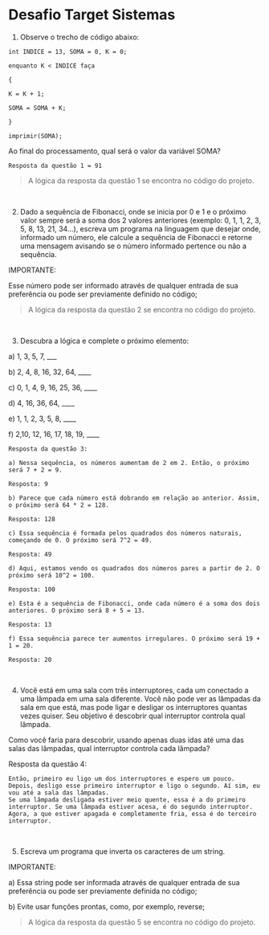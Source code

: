 # Desafio Target Sistemas

1) Observe o trecho de código abaixo:

```
int INDICE = 13, SOMA = 0, K = 0;

enquanto K < INDICE faça

{

K = K + 1;

SOMA = SOMA + K;

}

imprimir(SOMA);

```

Ao final do processamento, qual será o valor da variável SOMA? 

`Resposta da questão 1 = 91`

> A lógica da resposta da questão 1 se encontra no código do projeto.

<br>

 2) Dado a sequência de Fibonacci, onde se inicia por 0 e 1 e o próximo valor sempre será a soma dos 2 valores anteriores (exemplo: 0, 1, 1, 2, 3, 5, 8, 13, 21, 34...), escreva um programa na linguagem que desejar onde, informado um número, ele calcule a sequência de Fibonacci e retorne uma mensagem avisando se o número informado pertence ou não a sequência.

IMPORTANTE:

Esse número pode ser informado através de qualquer entrada de sua preferência ou pode ser previamente definido no código;

  > A lógica da resposta da questão 2 se encontra no código do projeto.

<br>

3) Descubra a lógica e complete o próximo elemento:

a) 1, 3, 5, 7, ___

b) 2, 4, 8, 16, 32, 64, ____

c) 0, 1, 4, 9, 16, 25, 36, ____

d) 4, 16, 36, 64, ____

e) 1, 1, 2, 3, 5, 8, ____

f) 2,10, 12, 16, 17, 18, 19, ____

```
Resposta da questão 3:

a) Nessa sequência, os números aumentam de 2 em 2. Então, o próximo será 7 + 2 = 9.

Resposta: 9

b) Parece que cada número está dobrando em relação ao anterior. Assim, o próximo será 64 * 2 = 128.

Resposta: 128

c) Essa sequência é formada pelos quadrados dos números naturais, começando de 0. O próximo será 7^2 = 49.

Resposta: 49

d) Aqui, estamos vendo os quadrados dos números pares a partir de 2. O próximo será 10^2 = 100.

Resposta: 100

e) Esta é a sequência de Fibonacci, onde cada número é a soma dos dois anteriores. O próximo será 8 + 5 = 13.

Resposta: 13

f) Essa sequência parece ter aumentos irregulares. O próximo será 19 + 1 = 20.

Resposta: 20

```

<br>

4) Você está em uma sala com três interruptores, cada um conectado a uma lâmpada em uma sala diferente. Você não pode ver as lâmpadas da sala em que está, mas pode ligar e desligar os interruptores quantas vezes quiser. Seu objetivo é descobrir qual interruptor controla qual lâmpada.

Como você faria para descobrir, usando apenas duas idas até uma das salas das lâmpadas, qual interruptor controla cada lâmpada?

Resposta da questão 4: 

```
Então, primeiro eu ligo um dos interruptores e espero um pouco. Depois, desligo esse primeiro interruptor e ligo o segundo. Aí sim, eu vou até a sala das lâmpadas.
Se uma lâmpada desligada estiver meio quente, essa é a do primeiro interruptor. Se uma lâmpada estiver acesa, é do segundo interruptor.
Agora, a que estiver apagada e completamente fria, essa é do terceiro interruptor.

```

<br>

5) Escreva um programa que inverta os caracteres de um string.

IMPORTANTE:

a) Essa string pode ser informada através de qualquer entrada de sua preferência ou pode ser previamente definida no código;

b) Evite usar funções prontas, como, por exemplo, reverse;


> A lógica da resposta da questão 5 se encontra no código do projeto.
